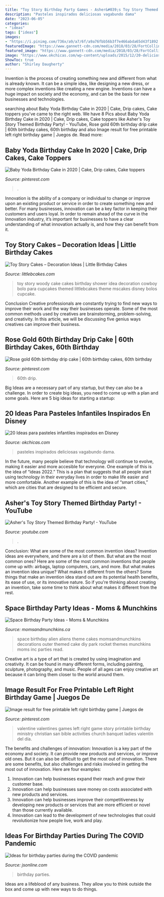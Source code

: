 ```yaml
---
title: "Toy Story Birthday Party Games - Asher&#039;s Toy Story Themed Birthday Party!"
description: "Pasteles inspirados deliciosas vagabundo dama"
date: "2023-06-05"
categories:
- "ideas"
tags: ["ideas"]
images:
- "https://i.pinimg.com/736x/a9/a7/6f/a9a76fbb56b3f7e466abda65d43f1892.jpg"
featuredImage: "https://www.gannett-cdn.com/media/2018/03/28/FortCollins/FortCollins/636578540317828801-GettyImages-637906836.jpg?crop=5753,3250,x0,y590&amp;width=3200&amp;height=1808&amp;format=pjpg&amp;auto=webp"
featured_image: "https://www.gannett-cdn.com/media/2018/03/28/FortCollins/FortCollins/636578540317828801-GettyImages-637906836.jpg?crop=5753,3250,x0,y590&amp;width=3200&amp;height=1808&amp;format=pjpg&amp;auto=webp"
image: "https://www.okchicas.com/wp-content/uploads/2015/12/20-deliciosas-ideas-de-pasteles-de-Disney-10-2.jpg"
ShowToc: true
author: "Shirley Daugherty"
---
```



Invention is the process of creating something new and different from what is already known. It can be a simple idea, like designing a new dress, or more complex inventions like creating a new engine. Inventions can have a huge impact on society and the economy, and can be the basis for new businesses and technologies.

	

		
searching about Baby Yoda Birthday Cake in 2020 | Cake, Drip cakes, Cake toppers you've came to the right web. We have 8 Pics about Baby Yoda Birthday Cake in 2020 | Cake, Drip cakes, Cake toppers like Asher&#039;s Toy Story Themed Birthday Party! - YouTube, Rose gold 60th birthday drip cake | 60th birthday cakes, 60th birthday and also Image result for free printable left right birthday game | Juegos de. Read more:
		
    
## Baby Yoda Birthday Cake In 2020 | Cake, Drip Cakes, Cake Toppers

<img loading=lazy src="https://i.pinimg.com/736x/1f/18/c3/1f18c31c69430fcdba2c23f5e717c959.jpg" onerror="this.onerror=null;this.src='https://tse2.mm.bing.net/th?id=OIP.FleRWTLzUyZAvQ0qz7sBBgHaJJ&amp;pid=15.1';" alt="Baby Yoda Birthday Cake in 2020 | Cake, Drip cakes, Cake toppers">

_Source: pinterest.com_

>. 

	

Innovation is the ability of a company or individual to change or improve upon an existing product or service in order to create something new and better. For many businesses, innovation can be a key factor in keeping their customers and users loyal. In order to remain ahead of the curve in the Innovation industry, it’s important for businesses to have a clear understanding of what innovation actually is, and how they can benefit from it.

    
## Toy Story Cakes – Decoration Ideas | Little Birthday Cakes

<img loading=lazy src="http://www.littlebcakes.com/wp-content/uploads/2014/02/Toy-Story-Cakes.jpg" onerror="this.onerror=null;this.src='https://tse1.mm.bing.net/th?id=OIP.bapMZ-u2WMAUOaOsA05TngHaJ4&amp;pid=15.1';" alt="Toy Story Cakes – Decoration Ideas | Little Birthday Cakes">

_Source: littlebcakes.com_

>toy story woody cake cakes birthday shower idea decoration cowboy bolo para cupcakes themed littlebcakes theme mscakes disney bolos cupcake. 

	

Conclusion
Creative professionals are constantly trying to find new ways to improve their work and the way their businesses operate. Some of the most common methods used by creatives are brainstorming, problem-solving, and creativity. In this article, we will be discussing five genius ways creatives can improve their business.

    
## Rose Gold 60th Birthday Drip Cake | 60th Birthday Cakes, 60th Birthday

<img loading=lazy src="https://i.pinimg.com/736x/18/63/c8/1863c88cdd59b78a54db8c36467013e1.jpg" onerror="this.onerror=null;this.src='https://tse4.mm.bing.net/th?id=OIP.Gzv-qGf9PKTYOzwnBg9zowHaMX&amp;pid=15.1';" alt="Rose gold 60th birthday drip cake | 60th birthday cakes, 60th birthday">

_Source: pinterest.com_

>60th drip. 

	

Big Ideas are a necessary part of any startup, but they can also be a challenge. In order to create big ideas, you need to come up with a plan and some goals. Here are 5 big ideas for starting a startup: 

    
## 20 Ideas Para Pasteles Infantiles Inspirados En Disney

<img loading=lazy src="https://www.okchicas.com/wp-content/uploads/2015/12/20-deliciosas-ideas-de-pasteles-de-Disney-10-2.jpg" onerror="this.onerror=null;this.src='https://tse3.mm.bing.net/th?id=OIP.QmBeEaU8PzLFrGJ2dJ2d6AHaLd&amp;pid=15.1';" alt="20 Ideas para pasteles infantiles inspirados en Disney">

_Source: okchicas.com_

>pasteles inspirados deliciosas vagabundo dama. 

	

In the future, many people believe that technology will continue to evolve, making it easier and more accesible for everyone. One example of this is the idea of “ideas 2022.” This is a plan that suggests that all people start using technology in their everyday lives in order to make life easier and more comfortable. Another example of this is the idea of “smart cities,” which are cities that are designed to be efficient and secure.

    
## Asher&#039;s Toy Story Themed Birthday Party! - YouTube

<img loading=lazy src="https://i.ytimg.com/vi/eH_Qqave3PI/maxresdefault.jpg" onerror="this.onerror=null;this.src='https://tse3.mm.bing.net/th?id=OIP.G91PvFeU5djMi-_NcVbcfgHaEK&amp;pid=15.1';" alt="Asher&#039;s Toy Story Themed Birthday Party! - YouTube">

_Source: youtube.com_

>. 

	

Conclusion: What are some of the most common invention ideas?
Invention ideas are everywhere, and there are a lot of them. But what are the most common ones? Here are some of the most common inventions that people come up with: airbags, laptop computers, cars, and more. 
But what makes an invention idea unique? What makes it different from the others? 
Some things that make an invention idea stand out are its potential health benefits, its ease of use, or its innovative nature. So if you're thinking about creating an invention, take some time to think about what makes it different from the rest.

    
## Space Birthday Party Ideas - Moms &amp; Munchkins

<img loading=lazy src="https://www.momsandmunchkins.ca/wp-content/uploads/2014/02/space-birthday-party-ideas.jpg" onerror="this.onerror=null;this.src='https://tse1.mm.bing.net/th?id=OIP.dzZH7xOrLmURAYjlSMGRwgHaSZ&amp;pid=15.1';" alt="Space Birthday Party Ideas - Moms &amp; Munchkins">

_Source: momsandmunchkins.ca_

>space birthday alien aliens theme cakes momsandmunchkins decorations outer themed cake diy park rocket themes munchkins moms inc parties read. 

	

Creative art is a type of art that is created by using imagination and creativity. It can be found in many different forms, including painting, sculpture, photography, and music. People of all ages can enjoy creative art because it can bring them closer to the world around them.

    
## Image Result For Free Printable Left Right Birthday Game | Juegos De

<img loading=lazy src="https://i.pinimg.com/736x/a9/a7/6f/a9a76fbb56b3f7e466abda65d43f1892.jpg" onerror="this.onerror=null;this.src='https://tse4.mm.bing.net/th?id=OIP.ASQ10u2RYEPyHeiaqg3o9QAAAA&amp;pid=15.1';" alt="Image result for free printable left right birthday game | Juegos de">

_Source: pinterest.com_

>valentine valentines games left right game story printable birthday ministry christian san bible activities church banquet ladies valentín del día. 

	

The benefits and challenges of innovation:
Innovation is a key part of the economy and society. It can provide new products and services, or improve old ones. But it can also be difficult to get the most out of innovation. There are some benefits, but also challenges and risks involved in getting the most out of innovation. Here are four examples:
1. Innovation can help businesses expand their reach and grow their customer base.
2. Innovation can help businesses save money on costs associated with new products and services.
3. Innovation can help businesses improve their competitiveness by developing new products or services that are more efficient or novel than those currently available.
4. Innovation can lead to the development of new technologies that could revolutionize how people live, work and play.

    
## Ideas For Birthday Parties During The COVID Pandemic

<img loading=lazy src="https://www.gannett-cdn.com/media/2018/03/28/FortCollins/FortCollins/636578540317828801-GettyImages-637906836.jpg?crop=5753,3250,x0,y590&amp;width=3200&amp;height=1808&amp;format=pjpg&amp;auto=webp" onerror="this.onerror=null;this.src='https://tse3.mm.bing.net/th?id=OIP.ke4ObwXTQH0ns_8w9yO32QHaEL&amp;pid=15.1';" alt="Ideas for birthday parties during the COVID pandemic">

_Source: jsonline.com_

>birthday parties. 

	

Ideas are a lifeblood of any business. They allow you to think outside the box and come up with new ways to do things.

